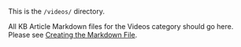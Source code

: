 This is the `/videos/` directory.

All KB Article Markdown files for the Videos category should go here. Please see [Creating the Markdown File](https://github.com/websharks/team/wiki/KB-Articles-::-Creating-the-Markdown-File).

